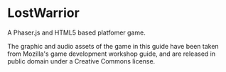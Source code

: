 # LostWarrior

A Phaser.js and HTML5 based platfomer game.

The graphic and audio assets of the game in this guide have been taken from Mozilla's game development workshop guide, and are released in public domain under a Creative Commons license. 